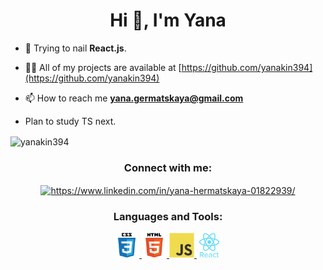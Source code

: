 <h1 align="center">Hi 👋, I'm Yana</h1>
<!-- <p align="left"> <img src="https://komarev.com/ghpvc/?username=yanakin394&label=Profile%20views&color=0e75b6&style=flat" alt="yanakin394" /> </p>

<!-- <p align="left"> <a href="https://github.com/ryo-ma/github-profile-trophy"><img src="https://github-profile-trophy.vercel.app/?username=yanakin394" alt="yanakin394" /></a> </p>  -->

- 🌱 Trying to nail **React.js**.

- 👨‍💻 All of my projects are available at [https://github.com/yanakin394](https://github.com/yanakin394)

- 📫 How to reach me **yana.germatskaya@gmail.com**
- Plan to study TS next.


<p><img align="center" src="https://github-readme-streak-stats.herokuapp.com/?user=yanakin394&" alt="yanakin394" /></p>

<h3 align="center">Connect with me:</h3>
<p align="center">
<a href="https://www.linkedin.com/in/yana-hermatskaya-01822939/" target="blank"><img align="center" src="https://raw.githubusercontent.com/rahuldkjain/github-profile-readme-generator/master/src/images/icons/Social/linked-in-alt.svg" alt="https://www.linkedin.com/in/yana-hermatskaya-01822939/" height="30" width="40" /></a>
<!-- <a href="https://www.youtube.com/c/https://www.youtube.com/channel/ucbhfn6_closy20le_gskkiw" target="blank"><img align="center" src="https://raw.githubusercontent.com/rahuldkjain/github-profile-readme-generator/master/src/images/icons/Social/youtube.svg" alt="https://www.youtube.com/channel/ucbhfn6_closy20le_gskkiw" height="30" width="40" /></a> -->
</p>

<h3 align="center">Languages and Tools:</h3>
<p align="center"> <a href="https://www.w3schools.com/css/" target="_blank" rel="noreferrer"> <img src="https://raw.githubusercontent.com/devicons/devicon/master/icons/css3/css3-original-wordmark.svg" alt="css3" width="40" height="40"/> </a> <a href="https://www.w3.org/html/" target="_blank" rel="noreferrer"> <img src="https://raw.githubusercontent.com/devicons/devicon/master/icons/html5/html5-original-wordmark.svg" alt="html5" width="40" height="40"/> </a> <a href="https://developer.mozilla.org/en-US/docs/Web/JavaScript" target="_blank" rel="noreferrer"> <img src="https://raw.githubusercontent.com/devicons/devicon/master/icons/javascript/javascript-original.svg" alt="javascript" width="40" height="40"/> </a> <a href="https://reactjs.org/" target="_blank" rel="noreferrer"> <img src="https://raw.githubusercontent.com/devicons/devicon/master/icons/react/react-original-wordmark.svg" alt="react" width="40" height="40"/> </a> </p>
